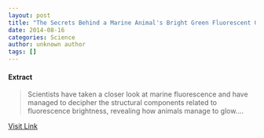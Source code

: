 ```yaml
---
layout: post
title: "The Secrets Behind a Marine Animal's Bright Green Fluorescent Glow"
date: 2014-08-16
categories: Science
author: unknown author
tags: []
---
```





#### Extract
>Scientists have taken a closer look at marine fluorescence and have managed to decipher the structural components related to fluorescence brightness, revealing how animals manage to glow....



[Visit Link](http://www.scienceworldreport.com/articles/15788/20140702/secrets-behind-marine-animals-bright-green-fluorescent-glow.htm)


